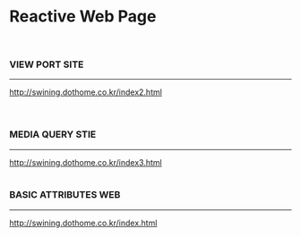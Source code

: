# Reactive Web Page
<br>

### VIEW PORT SITE 
---------------
http://swining.dothome.co.kr/index2.html
<br>
<br>
<br>


### MEDIA QUERY STIE
--------------------
http://swining.dothome.co.kr/index3.html
<br>
<br>

### BASIC ATTRIBUTES WEB
-----------------------
http://swining.dothome.co.kr/index.html
<br>
<br>
